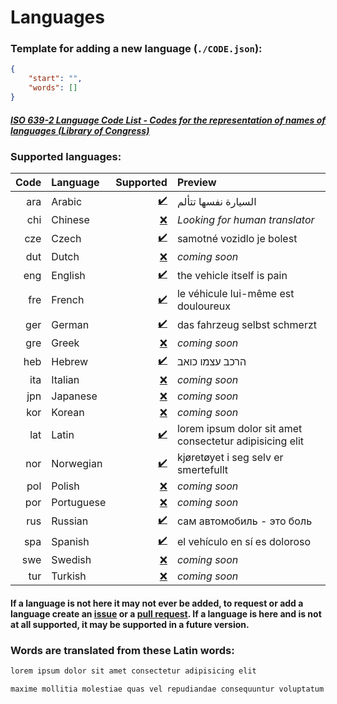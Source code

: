 # Languages
### Template for adding a new language (`./CODE.json`):
```json
{
    "start": "",
    "words": []
}
```
##### [ISO 639-2 Language Code List - Codes for the representation of names of languages (Library of Congress)](https://www.loc.gov/standards/iso639-2/php/code_list.php)
### Supported languages:
|Code|Language|Supported|Preview|
|-:|:-|-:|:-|
|ara|Arabic|[✔️](https://github.com/aroary/lorem_ipsum/tree/main/languages/ara.json)|السيارة نفسها تتألم|
|chi|Chinese|[❌](https://github.com/aroary/lorem_ipsum/issues/new?title=language&body=Chinese&labels=enhancement)|*Looking for human translator*|
|cze|Czech|[✔️](https://github.com/aroary/lorem_ipsum/tree/main/languages/cze.json)|samotné vozidlo je bolest|
|dut|Dutch|[❌](https://github.com/aroary/lorem_ipsum/issues/new?title=language&body=Dutch&labels=enhancement)|*coming soon*|
|eng|English|[✔️](https://github.com/aroary/lorem_ipsum/tree/main/languages/eng.json)|the vehicle itself is pain|
|fre|French|[✔️](https://github.com/aroary/lorem_ipsum/tree/main/languages/fre.json)|le véhicule lui-même est douloureux|
|ger|German|[✔️](https://github.com/aroary/lorem_ipsum/tree/main/languages/ger.json)|das fahrzeug selbst schmerzt|
|gre|Greek|[❌](https://github.com/aroary/lorem_ipsum/issues/new?title=language&body=Greek&labels=enhancement)|*coming soon*|
|heb|Hebrew|[✔️](https://github.com/aroary/lorem_ipsum/tree/main/languages/heb.json)|הרכב עצמו כואב|
|ita|Italian|[❌](https://github.com/aroary/lorem_ipsum/issues/new?title=language&body=Italian&labels=enhancement)|*coming soon*|
|jpn|Japanese|[❌](https://github.com/aroary/lorem_ipsum/issues/new?title=language&body=Japanese&labels=enhancement)|*coming soon*|
|kor|Korean|[❌](https://github.com/aroary/lorem_ipsum/issues/new?title=language&body=Korean&labels=enhancement)|*coming soon*|
|lat|Latin|[✔️](https://github.com/aroary/lorem_ipsum/tree/main/languages/lat.json)|lorem ipsum dolor sit amet consectetur adipisicing elit|
|nor|Norwegian|[✔️](https://github.com/aroary/lorem_ipsum/tree/main/languages/nor.json)|kjøretøyet i seg selv er smertefullt|
|pol|Polish|[❌](https://github.com/aroary/lorem_ipsum/issues/new?title=language&body=Polish&labels=enhancement)|*coming soon*|
|por|Portuguese|[❌](https://github.com/aroary/lorem_ipsum/issues/new?title=language&body=Portaguese&labels=enhancement)|*coming soon*|
|rus|Russian|[✔️](https://github.com/aroary/lorem_ipsum/tree/main/languages/rus.json)|сам автомобиль - это боль|
|spa|Spanish|[✔️](https://github.com/aroary/lorem_ipsum/tree/main/languages/spa.json)|el vehículo en sí es doloroso|
|swe|Swedish|[❌](https://github.com/aroary/lorem_ipsum/issues/new?title=language&body=Swedish&labels=enhancement)|*coming soon*|
|tur|Turkish|[❌](https://github.com/aroary/lorem_ipsum/issues/new?title=language&body=Turkish&labels=enhancement)|*coming soon*|
#### If a language is not here it may not ever be added, to request or add a language create an [issue](https://github.com/aroary/lorem_ipsum/issues) or a [pull request](https://github.com/aroary/lorem_ipsum/pulls). If a language is here and is not at all supported, it may be supported in a future version.
### Words are translated from these Latin words:
```txt
lorem ipsum dolor sit amet consectetur adipisicing elit

maxime mollitia molestiae quas vel repudiandae consequuntur voluptatum laborum numquam blanditiis harum quisquam eius sed odit fugiat iusto fuga praesentium optio eaque rerum Provident similique accusantium nemo autem Veritatis obcaecati tenetur iure earum ut molestias voluptate aliquam nihil eveniet aliquid culpa officia aut Impedit sit quaerat nesciunt ipsum debitis reprehenderit quia quo neque Ipsa eos sapiente officiis at excepturi expedita sint Sed quibusdam recusandae alias error adipisci amet Perspiciatis dolorem Officiis voluptates a cumque velit tempora Sit fugit doloribus temporibus enim commodi libero magni deleniti quod quam hic doloremque provident consectetur veniam ad omnis saepe voluptas pariatur est explicabo dolorum eligendi cupiditate maiores labore suscipit Nulla placeat Voluptatem non architecto ab laudantium modi minima sunt esse totam ratione exercitationem Possimus quis quasi qui corporis
```
<!-- ❌✔️ -->